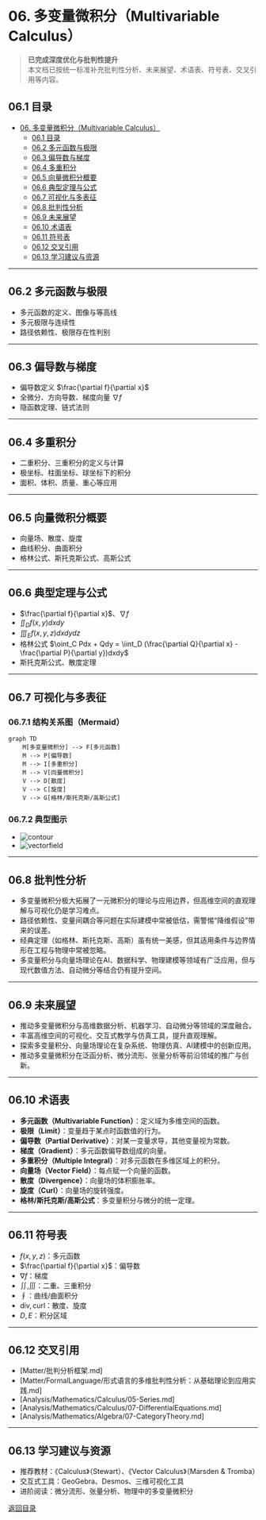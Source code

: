 # 06. 多变量微积分（Multivariable Calculus）

> **已完成深度优化与批判性提升**  
> 本文档已按统一标准补充批判性分析、未来展望、术语表、符号表、交叉引用等内容。

## 06.1 目录

- [06. 多变量微积分（Multivariable Calculus）](#06-多变量微积分multivariable-calculus)
  - [06.1 目录](#061-目录)
  - [06.2 多元函数与极限](#062-多元函数与极限)
  - [06.3 偏导数与梯度](#063-偏导数与梯度)
  - [06.4 多重积分](#064-多重积分)
  - [06.5 向量微积分概要](#065-向量微积分概要)
  - [06.6 典型定理与公式](#066-典型定理与公式)
  - [06.7 可视化与多表征](#067-可视化与多表征)
  - [06.8 批判性分析](#068-批判性分析)
  - [06.9 未来展望](#069-未来展望)
  - [06.10 术语表](#0610-术语表)
  - [06.11 符号表](#0611-符号表)
  - [06.12 交叉引用](#0612-交叉引用)
  - [06.13 学习建议与资源](#0613-学习建议与资源)

---

## 06.2 多元函数与极限

- 多元函数的定义、图像与等高线
- 多元极限与连续性
- 路径依赖性、极限存在性判别

---

## 06.3 偏导数与梯度

- 偏导数定义 $\frac{\partial f}{\partial x}$
- 全微分、方向导数、梯度向量 $\nabla f$
- 隐函数定理、链式法则

---

## 06.4 多重积分

- 二重积分、三重积分的定义与计算
- 极坐标、柱面坐标、球坐标下的积分
- 面积、体积、质量、重心等应用

---

## 06.5 向量微积分概要

- 向量场、散度、旋度
- 曲线积分、曲面积分
- 格林公式、斯托克斯公式、高斯公式

---

## 06.6 典型定理与公式

- $\frac{\partial f}{\partial x}$、$\nabla f$
- $\iint_D f(x, y)dxdy$
- $\iiint_E f(x, y, z)dxdydz$
- 格林公式 $\oint_C Pdx + Qdy = \iint_D (\frac{\partial Q}{\partial x} - \frac{\partial P}{\partial y})dxdy$
- 斯托克斯公式、散度定理

---

## 06.7 可视化与多表征

### 06.7.1 结构关系图（Mermaid）

```mermaid
graph TD
    M[多变量微积分] --> F[多元函数]
    M --> P[偏导数]
    M --> I[多重积分]
    M --> V[向量微积分]
    V --> D[散度]
    V --> C[旋度]
    V --> G[格林/斯托克斯/高斯公式]
```

### 06.7.2 典型图示

- ![contour](https://latex.codecogs.com/svg.image?\text{Contour%20Plot})
- ![vectorfield](https://latex.codecogs.com/svg.image?\text{Vector%20Field})

---

## 06.8 批判性分析

- 多变量微积分极大拓展了一元微积分的理论与应用边界，但高维空间的直观理解与可视化仍是学习难点。
- 路径依赖性、变量间耦合等问题在实际建模中常被低估，需警惕“降维假设”带来的误差。
- 经典定理（如格林、斯托克斯、高斯）虽有统一美感，但其适用条件与边界情形在工程与物理中常被忽略。
- 多变量积分与向量场理论在AI、数据科学、物理建模等领域有广泛应用，但与现代数值方法、自动微分等结合仍有提升空间。

---

## 06.9 未来展望

- 推动多变量微积分与高维数据分析、机器学习、自动微分等领域的深度融合。
- 丰富高维空间的可视化、交互式教学与仿真工具，提升直观理解。
- 探索多变量积分、向量场理论在复杂系统、物理仿真、AI建模中的创新应用。
- 推动多变量微积分在泛函分析、微分流形、张量分析等前沿领域的推广与创新。

---

## 06.10 术语表

- **多元函数（Multivariable Function）**：定义域为多维空间的函数。
- **极限（Limit）**：变量趋于某点时函数值的行为。
- **偏导数（Partial Derivative）**：对某一变量求导，其他变量视为常数。
- **梯度（Gradient）**：多元函数偏导数组成的向量。
- **多重积分（Multiple Integral）**：对多元函数在多维区域上的积分。
- **向量场（Vector Field）**：每点赋一个向量的函数。
- **散度（Divergence）**：向量场的体积膨胀率。
- **旋度（Curl）**：向量场的旋转强度。
- **格林/斯托克斯/高斯公式**：多变量积分与微分的统一定理。

---

## 06.11 符号表

- $f(x, y, z)$：多元函数
- $\frac{\partial f}{\partial x}$：偏导数
- $\nabla f$：梯度
- $\iint, \iiint$：二重、三重积分
- $\oint$：曲线/曲面积分
- $\mathrm{div}, \mathrm{curl}$：散度、旋度
- $D, E$：积分区域

---

## 06.12 交叉引用

- [Matter/批判分析框架.md]
- [Matter/FormalLanguage/形式语言的多维批判性分析：从基础理论到应用实践.md]
- [Analysis/Mathematics/Calculus/05-Series.md]
- [Analysis/Mathematics/Calculus/07-DifferentialEquations.md]
- [Analysis/Mathematics/Algebra/07-CategoryTheory.md]

---

## 06.13 学习建议与资源

- 推荐教材：《Calculus》（Stewart）、《Vector Calculus》（Marsden & Tromba）
- 交互式工具：GeoGebra、Desmos、三维可视化工具
- 进阶阅读：微分流形、张量分析、物理中的多变量微积分

[返回目录](#061-目录)
